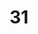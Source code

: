 ---
title: "31"
imageurl: "../src/content/thumbnail/31.webp"
dwnurl: "https://imgs1.thamizhnation.org/31.jpg"
tags: ['thalaivar']
---